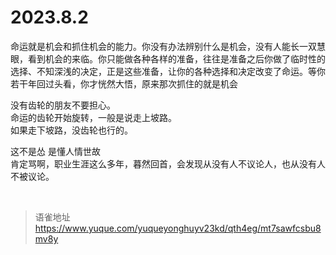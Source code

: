 # 2023.8.2
命运就是机会和抓住机会的能力。你没有办法辨别什么是机会，没有人能长一双慧眼，看到机会的来临。你只能做各种各样的准备，往往是准备之后你做了临时性的选择、不知深浅的决定，正是这些准备，让你的各种选择和决定改变了命运。等你若干年回过头看，你才恍然大悟，原来那次抓住的就是机会

没有齿轮的朋友不要担心。  
命运的齿轮开始旋转，一般是说走上坡路。  
如果走下坡路，没齿轮也行的。

这不是怂 是懂人情世故  
肯定骂啊，职业生涯这么多年，暮然回首，会发现从没有人不议论人，也从没有人不被议论。

<br>
  
> 语雀地址 https://www.yuque.com/yuqueyonghuyv23kd/qth4eg/mt7sawfcsbu8mv8y